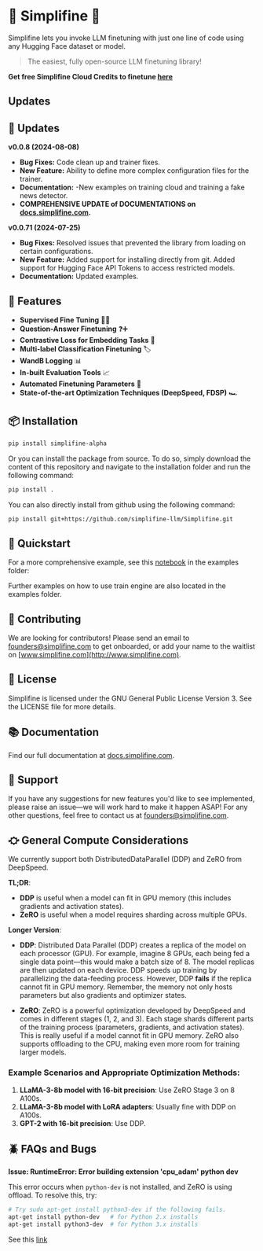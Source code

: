 # 🌟 Simplifine 🌟

Simplifine lets you invoke LLM finetuning with just one line of code using any Hugging Face dataset or model.
> The easiest, fully open-source LLM finetuning library!


**Get free Simplifine Cloud Credits to finetune [here](https://www.simplifine.com/api-key-interest)**

## Updates
## 🔄 Updates
**v0.0.8 (2024-08-08)**
- **Bug Fixes:** Code clean up and trainer fixes.
- **New Feature:** Ability to define more complex configuration files for the trainer.
- **Documentation:** -New examples on training cloud and training a fake news detector.
- **COMPREHENSIVE UPDATE of DOCUMENTATIONS on [docs.simplifine.com](https://docs.simplifine.com).**

**v0.0.71 (2024-07-25)**
- **Bug Fixes:** Resolved issues that prevented the library from loading on certain configurations.
- **New Feature:** Added support for installing directly from git. Added support for Hugging Face API Tokens to access restricted models.
- **Documentation:** Updated examples.

## 🚀 Features

- **Supervised Fine Tuning** 🧑‍🏫
- **Question-Answer Finetuning** ❓➕
- **Contrastive Loss for Embedding Tasks** 🌌
- **Multi-label Classification Finetuning** 🏷️
- **WandB Logging** 📊
- **In-built Evaluation Tools** 📈
- **Automated Finetuning Parameters** 🤖
- **State-of-the-art Optimization Techniques (DeepSpeed, FDSP)** 🏎️

## 📦 Installation

```bash
pip install simplifine-alpha
```

Or you can install the package from source. To do so, simply download the content of this repository and navigate to the installation folder and run the following command:

```bash
pip install .
```

You can also directly install from github using the following command:
```bash
pip install git+https://github.com/simplifine-llm/Simplifine.git
```

## 🏁 Quickstart

For a more comprehensive example, see this [notebook](https://github.com/simplifine-llm/Simplifine/blob/main/examples/cloud_quickstart.ipynb) in the examples folder:

Further examples on how to use train engine are also located in the examples folder.

## 🤝 Contributing

We are looking for contributors! Please send an email to [founders@simplifine.com](mailto:founders@simplifine.com) to get onboarded, or add your name to the waitlist on [www.simplifine.com](http://www.simplifine.com).

## 📄 License

Simplifine is licensed under the GNU General Public License Version 3. See the LICENSE file for more details.

## 📚 Documentation

Find our full documentation at [docs.simplifine.com](http://docs.simplifine.com).

## 💬 Support

If you have any suggestions for new features you'd like to see implemented, please raise an issue—we will work hard to make it happen ASAP! For any other questions, feel free to contact us at [founders@simplifine.com](mailto:founders@simplifine.com).

## ⛮ General Compute Considerations

We currently support both DistributedDataParallel (DDP) and ZeRO from DeepSpeed.

**TL;DR**: 
- **DDP** is useful when a model can fit in GPU memory (this includes gradients and activation states).
- **ZeRO** is useful when a model requires sharding across multiple GPUs.

**Longer Version**:

- **DDP**: Distributed Data Parallel (DDP) creates a replica of the model on each processor (GPU). For example, imagine 8 GPUs, each being fed a single data point—this would make a batch size of 8. The model replicas are then updated on each device. DDP speeds up training by parallelizing the data-feeding process. However, DDP **fails** if the replica cannot fit in GPU memory. Remember, the memory not only hosts parameters but also gradients and optimizer states.

- **ZeRO**: ZeRO is a powerful optimization developed by DeepSpeed and comes in different stages (1, 2, and 3). Each stage shards different parts of the training process (parameters, gradients, and activation states). This is really useful if a model cannot fit in GPU memory. ZeRO also supports offloading to the CPU, making even more room for training larger models.

### Example Scenarios and Appropriate Optimization Methods:
1. **LLaMA-3-8b model with 16-bit precision**: Use ZeRO Stage 3 on 8 A100s.
2. **LLaMA-3-8b model with LoRA adapters**: Usually fine with DDP on A100s.
3. **GPT-2 with 16-bit precision**: Use DDP.

## 🪲 FAQs and Bugs

**Issue: RuntimeError: Error building extension 'cpu_adam' python dev**

This error occurs when `python-dev` is not installed, and ZeRO is using offload. To resolve this, try:

```bash
# Try sudo apt-get install python3-dev if the following fails.
apt-get install python-dev   # for Python 2.x installs
apt-get install python3-dev  # for Python 3.x installs
``` 

See this [link](https://stackoverflow.com/questions/21530577/fatal-error-python-h-no-such-file-or-directory)
